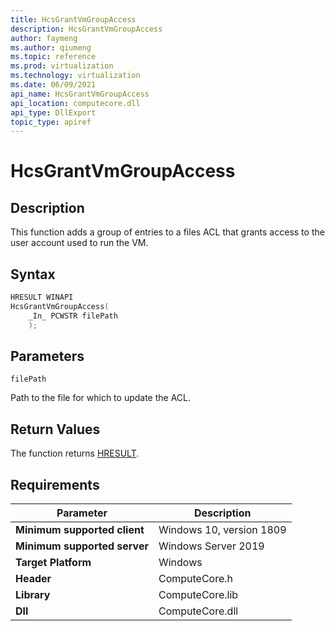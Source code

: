 ```yaml
---
title: HcsGrantVmGroupAccess
description: HcsGrantVmGroupAccess
author: faymeng
ms.author: qiumeng
ms.topic: reference
ms.prod: virtualization
ms.technology: virtualization
ms.date: 06/09/2021
api_name: HcsGrantVmGroupAccess
api_location: computecore.dll
api_type: DllExport
topic_type: apiref
---
```

# HcsGrantVmGroupAccess

## Description

This function adds a group of entries to a files ACL that grants access to the user account used to run the VM.

## Syntax

```cpp
HRESULT WINAPI
HcsGrantVmGroupAccess(
    _In_ PCWSTR filePath
    );
```

## Parameters

`filePath`

Path to the file for which to update the ACL.

## Return Values

The function returns [HRESULT](./HCSHResult.md).

## Requirements

|Parameter|Description|
|---|---|
| **Minimum supported client** | Windows 10, version 1809 |
| **Minimum supported server** | Windows Server 2019 |
| **Target Platform** | Windows |
| **Header** | ComputeCore.h |
| **Library** | ComputeCore.lib |
| **Dll** | ComputeCore.dll |